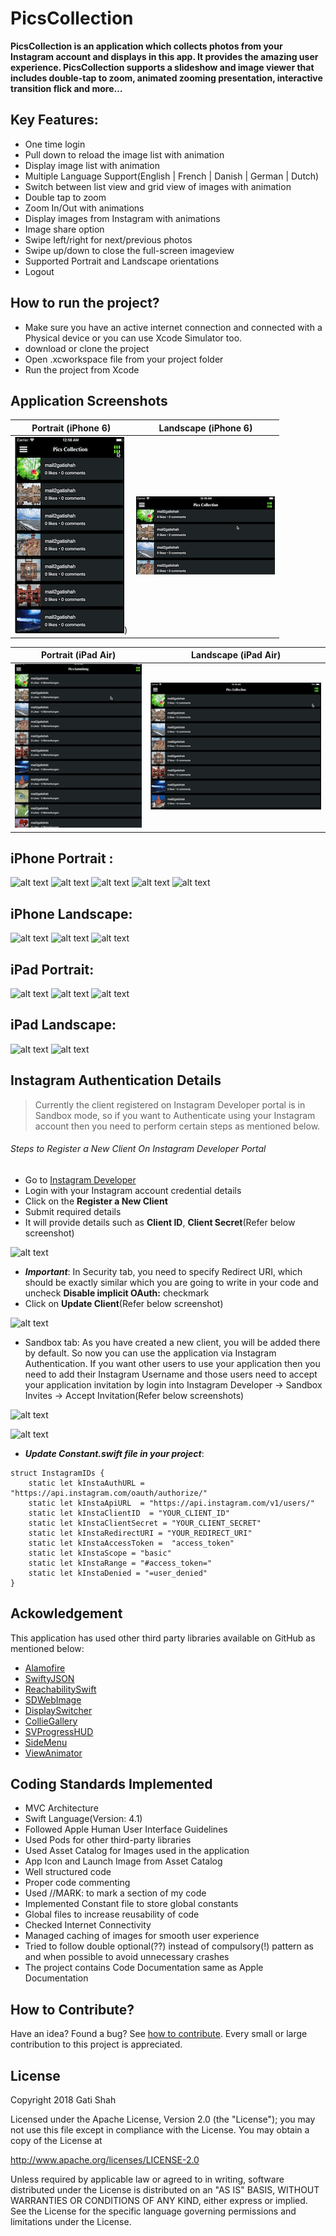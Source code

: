 # PicsCollection

**PicsCollection is an application which collects photos from your Instagram account and displays in this app. It provides the amazing user experience. PicsCollection supports a slideshow and image viewer that includes double-tap to zoom, animated zooming presentation, interactive transition flick and more…**

## Key Features:

- One time login
- Pull down to reload the image list with animation
- Display image list with animation
- Multiple Language Support(English | French | Danish | German | Dutch)
- Switch between list view and grid view of images with animation
- Double tap to zoom
- Zoom In/Out with animations
- Display images from Instagram with animations
- Image share option
- Swipe left/right for next/previous photos
- Swipe up/down to close the full-screen imageview
- Supported Portrait and Landscape orientations
- Logout

## How to run the project?

- Make sure you have an active internet connection and connected with a Physical device or you can use Xcode Simulator too.
- download or clone the project
- Open .xcworkspace file from your project folder
- Run the project from Xcode

    
## Application Screenshots

|Portrait (iPhone 6)|Landscape (iPhone 6)|
|:---:|:---:|
|![iphonep](/Github_data/iPhoneP.gif))|![iPhoneL.gif](/Github_data/iPhoneL.gif)|

|Portrait (iPad Air)|Landscape (iPad Air)|
|:---:|:---:|
|![iPadP.gif](/Github_data/iPadP.gif)|![iPadL.gif](/Github_data/iPadL.gif)|

## iPhone Portrait :
![alt text](https://github.com/igatsha/PicsCollection/blob/master/Github_data/iPhonePWelcome.png)            ![alt text](https://github.com/igatsha/PicsCollection/blob/master/Github_data/iPhonePSideMenu.png)            ![alt text](https://github.com/igatsha/PicsCollection/blob/master/Github_data/iPhonePListView.png)            ![alt text](https://github.com/igatsha/PicsCollection/blob/master/Github_data/iPhonePGridView.png)            ![alt text](https://github.com/igatsha/PicsCollection/blob/master/Github_data/iPhonePChooseLang.png)


## iPhone Landscape:
![alt text](https://github.com/igatsha/PicsCollection/blob/master/Github_data/iPhoneLWelcome.png)            ![alt text](https://github.com/igatsha/PicsCollection/blob/master/Github_data/iPhoneLSideMenu.png)            ![alt text](https://github.com/igatsha/PicsCollection/blob/master/Github_data/iPhoneLListView.png)


## iPad Portrait:
![alt text](https://github.com/igatsha/PicsCollection/blob/master/Github_data/iPadPWelcome.png)            ![alt text](https://github.com/igatsha/PicsCollection/blob/master/Github_data/iPadPSideMenu.png)            ![alt text](https://github.com/igatsha/PicsCollection/blob/master/Github_data/iPadPListView.png)


## iPad Landscape:

![alt text](https://github.com/igatsha/PicsCollection/blob/master/Github_data/iPadLSideMenu.png)            ![alt text](https://github.com/igatsha/PicsCollection/blob/master/Github_data/iPadLListView.png)


## Instagram Authentication Details

> Currently the client registered on Instagram Developer portal is in Sandbox mode, so if you want to Authenticate using your Instagram account then you need to perform certain steps as mentioned below.

###### Steps to Register a New Client On Instagram Developer Portal

- Go to [Instagram Developer](https://www.instagram.com/developer/)
- Login with your Instagram account credential details
- Click on the **Register a New Client**
- Submit required details
- It will provide details such as **Client ID**, **Client Secret**(Refer below screenshot)


![alt text](https://github.com/igatsha/PicsCollection/blob/master/Github_data/create_client.png)


- **_Important_**: In Security tab, you need to specify Redirect URI, which should be exactly similar which you are going to write in your code and uncheck **Disable implicit OAuth:** checkmark
- Click on **Update Client**(Refer below screenshot)


![alt text](https://github.com/igatsha/PicsCollection/blob/master/Github_data/security_update.png)


- Sandbox tab: As you have created a new client, you will be added there by default. So now you can use the application via Instagram Authentication. If you want other users to use your application then you need to add their Instagram Username and those users need to accept your application invitation by login into Instagram Developer -> Sandbox Invites -> Accept Invitation(Refer below screenshots)

![alt text](https://github.com/igatsha/PicsCollection/blob/master/Github_data/accept.png)


![alt text](https://github.com/igatsha/PicsCollection/blob/master/Github_data/accepted_invitation.png)


- **_Update Constant.swift file in your project_**:
````
struct InstagramIDs {
    static let kInstaAuthURL = "https://api.instagram.com/oauth/authorize/"
    static let kInstaApiURL  = "https://api.instagram.com/v1/users/"
    static let kInstaClientID  = "YOUR_CLIENT_ID"
    static let kInstaClientSecret = "YOUR_CLIENT_SECRET"
    static let kInstaRedirectURI = "YOUR_REDIRECT_URI"
    static let kInstaAccessToken =  "access_token"
    static let kInstaScope = "basic"
    static let kInstaRange = "#access_token="
    static let kInstaDenied = "=user_denied"
}
````
    
## Ackowledgement

This application has used other third party libraries available on GitHub as mentioned below:

- [Alamofire](https://github.com/Alamofire/Alamofire)
- [SwiftyJSON](https://github.com/SwiftyJSON/SwiftyJSON)
- [ReachabilitySwift](https://github.com/ashleymills/Reachability.swift)
- [SDWebImage](https://github.com/rs/SDWebImage)
- [DisplaySwitcher](https://github.com/Yalantis/DisplaySwitcher)
- [CollieGallery](https://github.com/gmunhoz/CollieGallery)
- [SVProgressHUD](https://github.com/SVProgressHUD/SVProgressHUD)
- [SideMenu](https://github.com/jonkykong/SideMenu)
- [ViewAnimator](https://github.com/marcosgriselli/ViewAnimator)

## Coding Standards Implemented

- MVC Architecture
- Swift Language(Version: 4.1)
- Followed Apple Human User Interface Guidelines
- Used Pods for other third-party libraries
- Used Asset Catalog for Images used in the application
- App Icon and Launch Image from Asset Catalog
- Well structured code
- Proper code commenting
- Used //MARK: to mark a section of my code
- Implemented Constant file to store global constants
- Global files to increase reusability of code
- Checked Internet Connectivity
- Managed caching of images for smooth user experience
- Tried to follow double optional(??) instead of compulsory(!) pattern as and when possible to avoid unnecessary crashes
- The project contains Code Documentation same as Apple Documentation

## How to Contribute?

Have an idea? Found a bug? See [how to contribute](https://github.com/igatsha/PicsCollection/blob/master/Github_data/CONTRIBUTION.md). Every small or large contribution to this project is appreciated.
    
## License
Copyright 2018 Gati Shah

Licensed under the Apache License, Version 2.0 (the "License"); you may not use this file except in compliance with the License. You may obtain a copy of the License at

http://www.apache.org/licenses/LICENSE-2.0

Unless required by applicable law or agreed to in writing, software distributed under the License is distributed on an "AS IS" BASIS, WITHOUT WARRANTIES OR CONDITIONS OF ANY KIND, either express or implied. See the License for the specific language governing permissions and limitations under the License.
